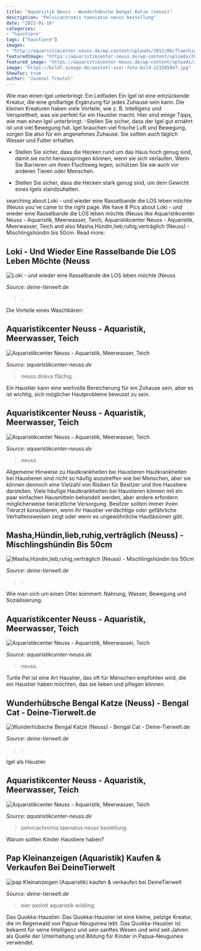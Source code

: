 ```yaml
---
title: "Aquaristik Neuss - Wunderhübsche Bengal Katze (neuss)"
description: "Pelvicachromis taeniatus neuss bestellung"
date: "2022-01-16"
categories:
- "haustiere"
tags: ["haustiere"]
images:
- "http://aquaristikcenter-neuss.de/wp-content/uploads/2011/06/flaechig_rot_2.jpg"
featuredImage: "https://aquaristikcenter-neuss.de/wp-content/uploads/2014/07/Cube-to-go-6.jpg"
featured_image: "https://aquaristikcenter-neuss.de/wp-content/uploads/2014/07/Cube-to-go-6.jpg"
image: "https://bild7.qimage.de/axolotl-eier-foto-bild-121505847.jpg"
ShowToc: true
author: "Juvenal Treutel"
---
```



Wie man einen Igel unterbringt: Ein Leitfaden
Ein Igel ist eine entzückende Kreatur, die eine großartige Ergänzung für jedes Zuhause sein kann. Die kleinen Kreaturen haben viele Vorteile, wie z. B. Intelligenz und Verspieltheit, was sie perfekt für ein Haustier macht. Hier sind einige Tipps, wie man einen Igel unterbringt:
-Stellen Sie sicher, dass der Igel gut ernährt ist und viel Bewegung hat. Igel brauchen viel frische Luft und Bewegung, sorgen Sie also für ein angenehmes Zuhause. Sie sollten auch täglich Wasser und Futter erhalten.

- Stellen Sie sicher, dass die Hecken rund um das Haus hoch genug sind, damit sie nicht herausspringen können, wenn sie sich verlaufen. Wenn Sie Barrieren um ihren Fluchtweg legen, schützen Sie sie auch vor anderen Tieren oder Menschen.

- Stellen Sie sicher, dass die Hecken stark genug sind, um dem Gewicht eines Igels standzuhalten.

	

		
searching about Loki - und wieder eine Rasselbande die LOS leben möchte (Neuss you've came to the right page. We have 8 Pics about Loki - und wieder eine Rasselbande die LOS leben möchte (Neuss like Aquaristikcenter Neuss - Aquaristik, Meerwasser, Teich, Aquaristikcenter Neuss - Aquaristik, Meerwasser, Teich and also Masha,Hündin,lieb,ruhig,verträglich (Neuss) - Mischlingshündin bis 50cm. Read more:
		
    
## Loki - Und Wieder Eine Rasselbande Die LOS Leben Möchte (Neuss

<img loading=lazy src="https://www.deine-tierwelt.de/fotos/134157088_760x570.jpg" onerror="this.onerror=null;this.src='https://tse4.mm.bing.net/th?id=OIP.t-uVXG2dOV0WNhNkZpdcxwHaFj&amp;pid=15.1';" alt="Loki - und wieder eine Rasselbande die LOS leben möchte (Neuss">

_Source: deine-tierwelt.de_

>. 

	

Die Vorteile eines Waschbären:

    
## Aquaristikcenter Neuss - Aquaristik, Meerwasser, Teich

<img loading=lazy src="http://aquaristikcenter-neuss.de/wp-content/uploads/2011/06/flaechig_rot_2.jpg" onerror="this.onerror=null;this.src='https://tse4.mm.bing.net/th?id=OIP.x_aIQ890DUHLfjtP658b_QHaJZ&amp;pid=15.1';" alt="Aquaristikcenter Neuss - Aquaristik, Meerwasser, Teich">

_Source: aquaristikcenter-neuss.de_

>neuss diskus flächig. 

	

Ein Haustier kann eine wertvolle Bereicherung für ein Zuhause sein, aber es ist wichtig, sich möglicher Hautprobleme bewusst zu sein.

    
## Aquaristikcenter Neuss - Aquaristik, Meerwasser, Teich

<img loading=lazy src="https://aquaristikcenter-neuss.de/wp-content/uploads/2020/04/IMG_0137-1024x768.jpg" onerror="this.onerror=null;this.src='https://tse2.mm.bing.net/th?id=OIP.oFiUErUfM6zcsnQJU1bwMAHaFj&amp;pid=15.1';" alt="Aquaristikcenter Neuss - Aquaristik, Meerwasser, Teich">

_Source: aquaristikcenter-neuss.de_

>neuss. 

	

Allgemeine Hinweise zu Hautkrankheiten bei Haustieren
Hautkrankheiten bei Haustieren sind nicht so häufig anzutreffen wie bei Menschen, aber sie können dennoch eine Vielzahl von Risiken für Besitzer und ihre Haustiere darstellen. Viele häufige Hautkrankheiten bei Haustieren können mit ein paar einfachen Hausmitteln behandelt werden, aber andere erfordern möglicherweise tierärztliche Versorgung. Besitzer sollten immer ihren Tierarzt konsultieren, wenn ihr Haustier verdächtige oder gefährliche Verhaltensweisen zeigt oder wenn es ungewöhnliche Hautläsionen gibt.

    
## Masha,Hündin,lieb,ruhig,verträglich (Neuss) - Mischlingshündin Bis 50cm

<img loading=lazy src="https://www.deine-tierwelt.de/fotos/125133489_760x570.jpg" onerror="this.onerror=null;this.src='https://tse2.mm.bing.net/th?id=OIP.ZV9Sk3doKXV7WPusYLDFRgHaFj&amp;pid=15.1';" alt="Masha,Hündin,lieb,ruhig,verträglich (Neuss) - Mischlingshündin bis 50cm">

_Source: deine-tierwelt.de_

>. 

	

Wie man sich um einen Otter kümmert: Nahrung, Wasser, Bewegung und Sozialisierung.

    
## Aquaristikcenter Neuss - Aquaristik, Meerwasser, Teich

<img loading=lazy src="https://aquaristikcenter-neuss.de/wp-content/uploads/2014/07/Cube-to-go-6.jpg" onerror="this.onerror=null;this.src='https://tse4.mm.bing.net/th?id=OIP.y6K2aago91MoTidGiyxa1QHaFj&amp;pid=15.1';" alt="Aquaristikcenter Neuss - Aquaristik, Meerwasser, Teich">

_Source: aquaristikcenter-neuss.de_

>neuss. 

	

Turtle Pet ist eine Art Haustier, das oft für Menschen empfohlen wird, die ein Haustier haben möchten, das sie lieben und pflegen können.

    
## Wunderhübsche Bengal Katze (Neuss) - Bengal Cat - Deine-Tierwelt.de

<img loading=lazy src="https://www.deine-tierwelt.de/fotos/124785938_760x570.jpg" onerror="this.onerror=null;this.src='https://tse2.mm.bing.net/th?id=OIP.V6hfiz9p9Gt3wEDAvFzuTAHaFj&amp;pid=15.1';" alt="Wunderhübsche Bengal Katze (Neuss) - Bengal Cat - Deine-Tierwelt.de">

_Source: deine-tierwelt.de_

>. 

	

Igel als Haustier

    
## Aquaristikcenter Neuss - Aquaristik, Meerwasser, Teich

<img loading=lazy src="http://aquaristikcenter-neuss.de/wp-content/uploads/2011/06/Pelvicachromis-taeniatus-MOLIWE-3.jpg" onerror="this.onerror=null;this.src='https://tse4.mm.bing.net/th?id=OIP.mPnXF2Fo7gp0ztqARzvqWwAAAA&amp;pid=15.1';" alt="Aquaristikcenter Neuss - Aquaristik, Meerwasser, Teich">

_Source: aquaristikcenter-neuss.de_

>pelvicachromis taeniatus neuss bestellung. 

	

Warum sollten Kinder Haustiere haben?

    
## Pap Kleinanzeigen (Aquaristik) Kaufen &amp; Verkaufen Bei DeineTierwelt

<img loading=lazy src="https://bild7.qimage.de/axolotl-eier-foto-bild-121505847.jpg" onerror="this.onerror=null;this.src='https://tse1.mm.bing.net/th?id=OIP.iSaUyRQYqdyaSAe6-7lgLwHaEK&amp;pid=15.1';" alt="pap Kleinanzeigen (Aquaristik) kaufen &amp; verkaufen bei DeineTierwelt">

_Source: deine-tierwelt.de_

>eier axolotl aquaristik wildling. 

	

Das Quokka-Haustier:
Das Quokka-Haustier ist eine kleine, pelzige Kreatur, die im Regenwald von Papua-Neuguinea lebt. Das Quokka-Haustier ist bekannt für seine Intelligenz und sein sanftes Wesen und wird seit Jahren als Quelle der Unterhaltung und Bildung für Kinder in Papua-Neuguinea verwendet.


